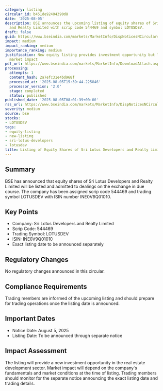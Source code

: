 ```yaml
---
category: listing
circular_id: b451de92404390d8
date: '2025-08-05'
description: BSE announces the upcoming listing of equity shares of Sri Lotus Developers
  and Realty Limited with scrip code 544469 and symbol LOTUSDEV.
draft: false
guid: https://www.bseindia.com/markets/MarketInfo/DispNoticesNCirculars.aspx?Noticeid={EE88AEB4-0114-4218-9BA9-5E6D5442E190}&noticeno=20250805-6&dt=08/05/2025&icount=6&totcount=60&flag=0
impact: medium
impact_ranking: medium
importance_ranking: medium
justification: New equity listing provides investment opportunity but limited immediate
  market impact
pdf_url: https://www.bseindia.com/markets/MarketInfo/DownloadAttach.aspx?id=20250805-6&attachedId=
processing:
  attempts: 1
  content_hash: 2a7efc31e4bd968f
  processed_at: '2025-08-05T15:39:44.225846'
  processor_version: '2.0'
  stage: completed
  status: published
published_date: '2025-08-05T08:01:39+00:00'
rss_url: https://www.bseindia.com/markets/MarketInfo/DispNoticesNCirculars.aspx?Noticeid={EE88AEB4-0114-4218-9BA9-5E6D5442E190}&noticeno=20250805-6&dt=08/05/2025&icount=6&totcount=60&flag=0
severity: medium
source: bse
stocks:
- LOTUSDEV
tags:
- equity-listing
- new-listing
- sri-lotus-developers
- lotusdev
title: Listing of Equity Shares of Sri Lotus Developers and Realty Limited
---
```


## Summary

BSE has announced that equity shares of Sri Lotus Developers and Realty Limited will be listed and admitted to dealings on the exchange in due course. The company has been assigned scrip code 544469 and trading symbol LOTUSDEV with ISIN number INE0V9Q01010.

## Key Points

- Company: Sri Lotus Developers and Realty Limited
- Scrip Code: 544469
- Trading Symbol: LOTUSDEV
- ISIN: INE0V9Q01010
- Exact listing date to be announced separately

## Regulatory Changes

No regulatory changes announced in this circular.

## Compliance Requirements

Trading members are informed of the upcoming listing and should prepare for trading operations once the listing date is announced.

## Important Dates

- Notice Date: August 5, 2025
- Listing Date: To be announced through separate notice

## Impact Assessment

The listing will provide a new investment opportunity in the real estate development sector. Market impact will depend on the company's fundamentals and market conditions at the time of listing. Trading members should monitor for the separate notice announcing the exact listing date and trading details.
